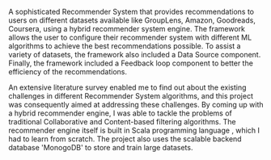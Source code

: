 A sophisticated Recommender System that provides recommendations to users on different datasets available like GroupLens, Amazon, Goodreads, Coursera, using a hybrid recommender system engine. The framework allows the user to configure their recommender system with different ML algorithms to achieve the best recommendations possible. To assist a variety of datasets, the framework also included a Data Source component. Finally, the framework included a Feedback loop component to better the efficiency of the recommendations.


An extensive literature survey enabled me to find out about the existing challenges in different Recommender System algorithms, and this project was consequently aimed at addressing these challenges. By coming up with a hybrid recommender engine, I was able to tackle the problems of traditional Collaborative and Content-based filtering algorithms. The recommender engine itself is built in Scala programming language , which I had to learn from scratch. The project also uses the scalable backend database 'MonogoDB' to store and train large datasets.

